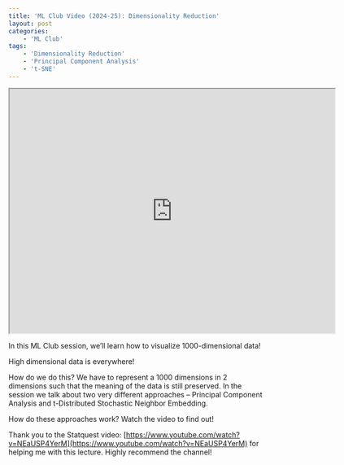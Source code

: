 ```yaml
---
title: 'ML Club Video (2024-25): Dimensionality Reduction'
layout: post
categories:
    - 'ML Club'
tags:
    - 'Dimensionality Reduction'
    - 'Principal Component Analysis'
    - 't-SNE'
---
```


<iframe allow="autoplay" height="480" loading="lazy" src="https://www.youtube.com/embed/LbGzh4nbpI0?si=kjHPmnGxGERM9xX7" width="640" allowfullscreen></iframe>

In this ML Club session, we’ll learn how to visualize 1000-dimensional data!

High dimensional data is everywhere!

How do we do this? We have to represent a 1000 dimensions in 2 dimensions such that the meaning of the data is still preserved. In the session we talk about two very different approaches – Principal Component Analysis and t-Distributed Stochastic Neighbor Embedding.

How do these approaches work? Watch the video to find out!

Thank you to the Statquest video: [https://www.youtube.com/watch?v=NEaUSP4YerM](https://www.youtube.com/watch?v=NEaUSP4YerM) for helping me with this lecture.  Highly recommend the channel!
